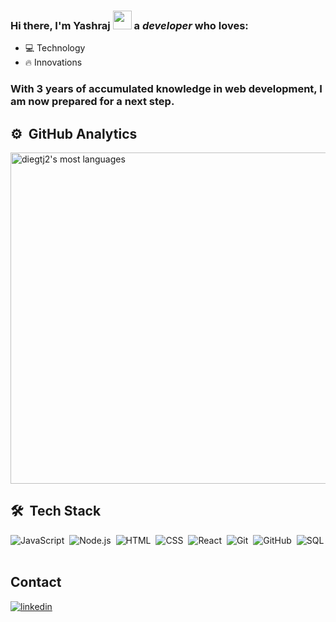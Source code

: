 ### Hi there, I'm Yashraj <img src="https://raw.githubusercontent.com/kaueMarques/kaueMarques/master/hi.gif" height="30px" style="max-width: 100%; display: inline-block;" data-target="animated-image.originalImage"> a *developer* who loves:
- 💻 Technology
- 🔥 Innovations

### With 3 years of accumulated knowledge in web development, I am now prepared for a next step.

## ⚙️ &nbsp;GitHub Analytics
<img width="530em" src="https://github-readme-stats.vercel.app/api/top-langs/?username=diegtj2&layout=compact&theme=vision-friendly-dark" alt="diegtj2's most languages"/>

## 🛠 &nbsp;Tech Stack

![JavaScript](https://img.shields.io/badge/-JavaScript-05122A?style=flat&logo=javascript)&nbsp;
![Node.js](https://img.shields.io/badge/-Node.js-05122A?style=flat&logo=node.js)&nbsp;
![HTML](https://img.shields.io/badge/-HTML-05122A?style=flat&logo=HTML5)&nbsp;
![CSS](https://img.shields.io/badge/-CSS-05122A?style=flat&logo=CSS3&logoColor=1572B6)&nbsp;
![React](https://img.shields.io/badge/-React-05122A?style=flat&logo=react)&nbsp;
![Git](https://img.shields.io/badge/-Git-05122A?style=flat&logo=git)&nbsp;
![GitHub](https://img.shields.io/badge/-GitHub-05122A?style=flat&logo=github)&nbsp;
![SQL](https://img.shields.io/badge/-SQL-05122A?style=flat&logo=mysql)&nbsp;

## Contact

<a href="https://www.linkedin.com/in/yashraj8959/" target="_blank">
  <img align="center" src="https://img.shields.io/badge/-Yashraj8959?style=flat&logo=linkedin" alt="linkedin"/>
</a>

<!--
**Yashraj8959/Yashraj8959** is a ✨ _special_ ✨ repository because its `README.md` (this file) appears on your GitHub profile.

Here are some ideas to get you started:

- 🔭 I’m currently working on ...
- 🌱 I’m currently learning ...
- 👯 I’m looking to collaborate on ...
- 🤔 I’m looking for help with ...
- 💬 Ask me about ...
- 📫 How to reach me: ...
- 😄 Pronouns: ...
- ⚡ Fun fact: ...
-->
